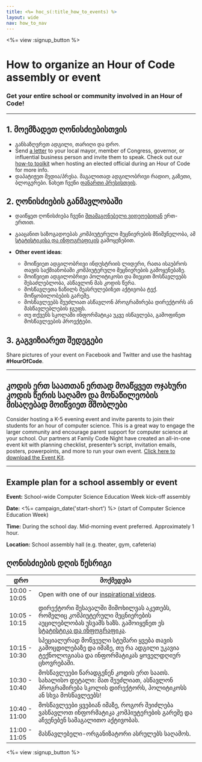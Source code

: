 ```yaml
---
title: <%= hoc_s(:title_how_to_events) %>
layout: wide
nav: how_to_nav
---
```

<%= view :signup_button %>

# How to organize an Hour of Code assembly or event

### Get your entire school or community involved in an Hour of Code!

---

## 1. მოემზადეთ ღონისძიებისთვის

- განსაზღვრეთ ადგილი, თარიღი და დრო.
- Send [a letter](https://hourofcode.com/promote/resources#sample-emails) to your local mayor, member of Congress, governor, or influential business person and invite them to speak. Check out our [how-to toolkit](<%=localized_file('/files/elected-official.pdf')%>) when hosting an elected official during an Hour of Code for more info.
- დაპატიჟეთ მედია/პრესა. მაგალითად ადგილობრივი რადიო, გაზეთი, ბლოგერები. ნახეთ ჩვენი [დანართი პრესისთვის](<%= resolve_url('/promote/press-kit') %>).

## 2. ღონისძიების განმავლობაში

- დაიწყეთ ღონისძიება ჩვენი [შთამაგონებელი ვიდეოებიდან](<%= resolve_url('/promote/resources#videos') %>) ერთ-ერთით.
- გააცანით საზოგადოებას კომპიუტერული მეცნიერების მნიშვნელობა, ამ [სტატისტიკისა და ინფოგრაფიკის](<%= resolve_url('/promote/stats') %>) გამოყენებით.   
      
    
- **Other event ideas**: 
    - მოიწვიეთ ადგილობრივი ინდუსტრიის ლიდერი, რათა ისაუბროს თავის საქმიანობაში კომპიუტერული მეცნიერების გამოყენებაზე.
    - მოიწვიეთ ადგილობრივი პოლიტიკოსი და მიეცით მოსწავლეებს შესაძლებლობა, ასწავლონ მას კოდის წერა.
    - მოსწავლეთა ნაწილს შეასრულებინეთ აქტივობა ტექ. მოწყობილობების გარეშე.
    - მოსწავლეებს შეუძლიათ ასწავლონ პროგრამირება დირექტორს ან მასწავლებლების ჯგუფს.
    - თუ თქვენს სკოლაში ინფორმატიკა უკვე ისწავლება, გამოფინეთ მოსწავლეების პროექტები.

## 3. გაგვიზიარეთ შედეგები

Share pictures of your event on Facebook and Twitter and use the hashtag **#HourOfCode**.

---

## კოდის ერთ საათთან ერთად მოაწყვეთ ოჯახური კოდის წერის საღამო და მონაწილეობის მისაღებად მოიწვიეთ მშობლები

Consider hosting a K-5 evening event and invite parents to join their students for an hour of computer science. This is a great way to engage the larger community and encourage parent support for computer science at your school. Our partners at Family Code Night have created an all-in-one event kit with planning checklist, presenter’s script, invitation emails, posters, powerpoints, and more to run your own event. [Click here to download the Event Kit](http://www.familycodenight.org/DownloadCodeDotOrg.html).

---

## Example plan for a school assembly or event

**Event:** School-wide Computer Science Education Week kick-off assembly

**Date:** <%= campaign_date('start-short') %> (start of Computer Science Education Week)

**Time:** During the school day. Mid-morning event preferred. Approximately 1 hour.

**Location:** School assembly hall (e.g. theater, gym, cafeteria)

## ღონისძიების დღის წესრიგი

| დრო           | მოქმედება                                                                                                                                                                         |
| ------------- | --------------------------------------------------------------------------------------------------------------------------------------------------------------------------------- |
| 10:00 - 10:05 | Open with one of our [inspirational videos](<%= resolve_url('/promote/resources#videos') %>).                                                                                       |
| 10:05 - 10:15 | დირექტორი შესავალში მიმოხილვას აკეთებს, რომელიც კომპიუტერული მეცნიერების აუცილებლობას უსვამს ხაზს. გამოიყენეთ ეს [სტატისტიკა და ინფოგრაფიკა](<%= resolve_url('/promote/stats') %>). |
| 10:15 - 10:30 | სპეციალურად მოწვეული სტუმარი ყვება თავის გამოცდილებაზე და იმაზე, თუ რა ადგილი უკავია ტექნოლოგიასა და ინფორმატიკას ყოველდღიურ ცხოვრებაში.                                          |
| 10:30 - 10:40 | მოსწავლეები წარადგენენ კოდის ერთ საათს. სახალისო დეტალი: მათ შეუძლიათ, ასწავლონ პროგრამირება სკოლის დირექტორს, პოლიტიკოსს ან სხვა მოსწავლეებს!                                    |
| 10:40 - 11:00 | მოსწავლეები ყვებიან იმაზე, როგორ შეიძლება ვასწავლოთ ინფორმატიკა კომპიუტერების გარეშე და აჩვენებენ სამაგალითო აქტივობას.                                                           |
| 11:00 - 11:05 | მასწავლებელი-ორგანიზატორი ასრულებს საღამოს.                                                                                                                                       |

<%= view :signup_button %>